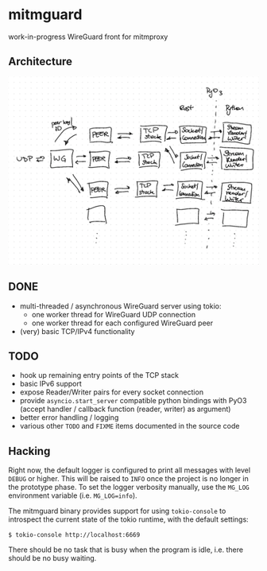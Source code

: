 # mitmguard

work-in-progress WireGuard front for mitmproxy

## Architecture

![](architecture.png)

## DONE

* multi-threaded / asynchronous WireGuard server using tokio:
  * one worker thread for WireGuard UDP connection
  * one worker thread for each configured WireGuard peer
* (very) basic TCP/IPv4 functionality

## TODO

* hook up remaining entry points of the TCP stack
* basic IPv6 support
* expose Reader/Writer pairs for every socket connection
* provide `asyncio.start_server` compatible python bindings with PyO3
  (accept handler / callback function (reader, writer) as argument)
* better error handling / logging
* various other `TODO` and `FIXME` items documented in the source code

## Hacking

Right now, the default logger is configured to print all messages with
level `DEBUG` or higher. This will be raised to `INFO` once the project is
no longer in the prototype phase. To set the logger verbosity manually,
use the `MG_LOG` environment variable (i.e. `MG_LOG=info`).

The mitmguard binary provides support for using `tokio-console` to introspect
the current state of the tokio runtime, with the default settings:

```
$ tokio-console http://localhost:6669
```

There should be no task that is busy when the program is idle, i.e. there
should be no busy waiting.

